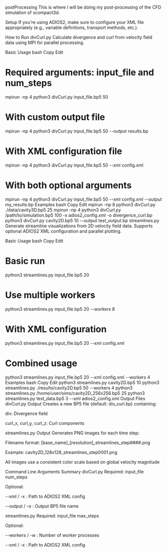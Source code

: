 postProcessing
This is where I will be doing my post-processing of the CFD simulation of xcompact3d.

Setup
If you're using ADIOS2, make sure to configure your XML file appropriately (e.g., variable definitions, transport methods, etc.).

How to Run
divCurl.py
Calculate divergence and curl from velocity field data using MPI for parallel processing.

Basic Usage
bash
Copy
Edit

# Required arguments: input_file and num_steps

mpirun -np 4 python3 divCurl.py input_file.bp5 50

# With custom output file

mpirun -np 4 python3 divCurl.py input_file.bp5 50 --output results.bp

# With XML configuration file

mpirun -np 4 python3 divCurl.py input_file.bp5 50 --xml config.xml

# With both optional arguments

mpirun -np 4 python3 divCurl.py input_file.bp5 50 --xml config.xml --output my_results.bp
Examples
bash
Copy
Edit
mpirun -np 8 python3 divCurl.py ./data/cavity3D.bp5 25
mpirun -np 4 python3 divCurl.py /path/to/simulation.bp5 100 -x adios2_config.xml -o divergence_curl.bp
python3 divCurl.py cavity2D.bp5 10 --output test_output.bp
streamlines.py
Generate streamline visualizations from 2D velocity field data. Supports optional ADIOS2 XML configuration and parallel plotting.

Basic Usage
bash
Copy
Edit

# Basic run

python3 streamlines.py input_file.bp5 20

# Use multiple workers

python3 streamlines.py input_file.bp5 20 --workers 8

# With XML configuration

python3 streamlines.py input_file.bp5 20 --xml config.xml

# Combined usage

python3 streamlines.py input_file.bp5 20 --xml config.xml --workers 4
Examples
bash
Copy
Edit
python3 streamlines.py cavity2D.bp5 10
python3 streamlines.py ./results/cavity2D.bp5 50 --workers 4
python3 streamlines.py /home/user/sims/cavity2D_256x256.bp5 25
python3 streamlines.py test_data.bp5 3 --xml adios2_config.xml
Output Files
divCurl.py Output
Creates a new BP5 file (default: div_curl.bp) containing:

div: Divergence field

curl_x, curl_y, curl_z: Curl components

streamlines.py Output
Generates PNG images for each time step:

Filename format: [base_name]\_[resolution]\_streamlines_step####.png

Example: cavity2D_128x128_streamlines_step0001.png

All images use a consistent color scale based on global velocity magnitude

Command Line Arguments Summary
divCurl.py
Required: input_file num_steps

Optional:

--xml / -x : Path to ADIOS2 XML config

--output / -o : Output BP5 file name

streamlines.py
Required: input_file max_steps

Optional:

--workers / -w : Number of worker processes

--xml / -x : Path to ADIOS2 XML config
